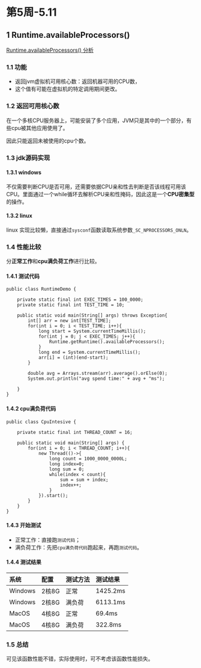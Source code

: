 # 第5周-5.11

## 1 Runtime.availableProcessors()

[Runtime.availableProcessors() 分析](https://blog.csdn.net/wanghao112956/article/details/100878026)

### 1.1 功能

* 返回jvm虚拟机可用核心数：返回机器可用的CPU数，
* 这个值有可能在虚拟机的特定调用期间更改。

### 1.2 返回可用核心数

在一个多核CPU服务器上，可能安装了多个应用，JVM只是其中的一个部分，有些cpu被其他应用使用了。

因此只能返回未被使用的cpu个数。

### 1.3 jdk源码实现

#### 1.3.1 windows

不仅需要判断CPU是否可用，还需要依据CPU亲和性去判断是否该线程可用该CPU。里面通过一个while循环去解析CPU亲和性掩码，因此这是一个**CPU密集型**的操作。

#### 1.3.2 linux

linux 实现比较懒，直接通过`sysconf`函数读取系统参数`_SC_NPROCESSORS_ONLN`。

### 1.4 性能比较

分**正常工作**和**cpu满负荷工作**进行比较。

#### 1.4.1 测试代码

```
public class RuntimeDemo {

    private static final int EXEC_TIMES = 100_0000;
    private static final int TEST_TIME = 10;

    public static void main(String[] args) throws Exception{
        int[] arr = new int[TEST_TIME];
        for(int i = 0; i < TEST_TIME; i++){
            long start = System.currentTimeMillis();
            for(int j = 0; j < EXEC_TIMES; j++){
                Runtime.getRuntime().availableProcessors();
            }
            long end = System.currentTimeMillis();
            arr[i] = (int)(end-start);
        }

        double avg = Arrays.stream(arr).average().orElse(0);
        System.out.println("avg spend time:" + avg + "ms");

    }
}
```

#### 1.4.2 cpu满负荷代码

```
public class CpuIntesive {

    private static final int THREAD_COUNT = 16;

    public static void main(String[] args) {
        for(int i = 0; i < THREAD_COUNT; i++){
            new Thread(()->{
                long count = 1000_0000_0000L;
                long index=0;
                long sum = 0;
                while(index < count){
                    sum = sum + index;
                    index++;
                }
            }).start();
        }
    }
}
```

#### 1.4.3 开始测试

* 正常工作：直接跑`测试代码`；
* 满负荷工作：先把`cpu满负荷代码`跑起来，再跑`测试代码`。

#### 1.4.4 测试结果

系统|配置|测试方法|测试结果
:-|:-|:-|:-
Windows|2核8G|正常|1425.2ms
Windows|2核8G|满负荷|6113.1ms
MacOS|4核8G|正常|69.4ms
MacOS|4核8G|满负荷|322.8ms

### 1.5 总结

可见该函数性能不错，实际使用时，可不考虑该函数性能损失。
